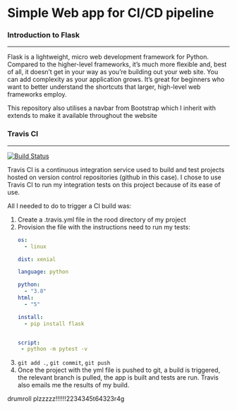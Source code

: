 # Simple Web app for CI/CD pipeline

### Introduction to Flask
---

Flask is a lightweight, micro web development framework for Python. Compared to the higher-level frameworks, it’s much more flexible and, best of all, it doesn’t get in your way as you’re building out your web site. You can add complexity as your application grows. It’s great for beginners who want to better understand the shortcuts that larger, high-level web frameworks employ.

This repository also utilises a navbar from Bootstrap which I inherit with extends to make it available throughout the website

### Travis CI
---
[![Build Status](https://travis-ci.org/LaminaSA/CI-CD_WebApp.svg?branch=master)](https://travis-ci.org/LaminaSA/CI-CD_WebApp)

Travis CI is a continuous integration service used to build and test projects hosted on version control repositories (github in this case). I chose to use Travis CI to run my integration tests on this project because of its ease of use.

All I needed to do to trigger a CI build was:

1) Create a .travis.yml file in the rood directory of my project
2) Provision the file with the instructions need to run my tests: 
    ```yaml
    os:
      - linux
    
    dist: xenial
    
    language: python
    
    python:
      - "3.8"
    html:
      - "5"
    
    install:
      - pip install flask
    
    
    script:
     - python -m pytest -v
    
    ``` 
3) ``git add .``, ``git commit``, ``git push``
4) Once the project with the yml file is pushed to git, a build is triggered, the relevant branch is pulled, the app is built and tests are run. Travis also emails me the results of my build.


 
drumroll plzzzzz!!!!!!2234345t64323r4g
